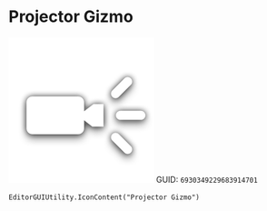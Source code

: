 # Projector Gizmo
![](/img/Projector%20Gizmo.png)
GUID: `6930349229683914701`
```
EditorGUIUtility.IconContent("Projector Gizmo")
```

